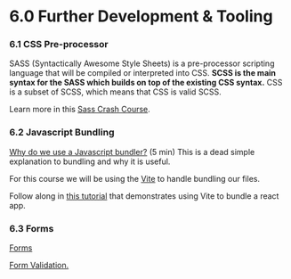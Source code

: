 # 6.0 Further Development & Tooling

### 6.1 CSS Pre-processor

SASS (Syntactically Awesome Style Sheets) is a pre-processor scripting language that will be compiled or interpreted into CSS. **SCSS is the main syntax for the SASS which builds on top of the existing CSS syntax.** CSS is a subset of SCSS, which means that CSS is valid SCSS.

Learn more in this [Sass Crash Course](https://www.youtube.com/watch?v=Zz6eOVaaelI).



### 6.2 Javascript Bundling

[Why do we use a Javascript bundler?](https://www.youtube.com/watch?v=3UWlufSzO4k) (5 min) This is a dead simple explanation to bundling and why it is useful.

For this course we will be using the [Vite](https://vitejs.dev/) to handle bundling our files.

Follow along in [this tutorial](https://codedamn.com/news/javascript/what-is-vite-js) that demonstrates using Vite to bundle a react app.



### 6.3 Forms

[Forms](https://www.theodinproject.com/lessons/node-path-intermediate-html-and-css-form-basics)

[Form Validation.](https://www.theodinproject.com/lessons/node-path-intermediate-html-and-css-form-validation)

